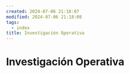 ```yaml
---
created: 2024-07-06 21:18:07
modified: 2024-07-06 21:18:08
tags:
  - index
title: Investigación Operativa
---
```


# Investigación Operativa
